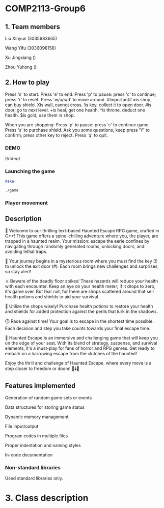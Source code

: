 # COMP2113-Group6
## 1. Team members
Liu Xinyun (3035983665)

Wang Yifu (3036098156)

Xu Jingxiang ()

Zhou Yuhong ()

## 2. How to play
Press 's' to start.
Press 'e' to end.
Press 'p' to pause: press 'c' to continue; press 'r' to reset.
Press 'w/a/s/d' to move around.
#Important#
=is shop, can buy shield.
Xis wall, cannot cross.
!is key, collect it to open door.
#is door, go to next level.
+is heal, get one health.
^is throne, deduct one health.
$is gold, use them in shop.

When you are shopping:
Press 'p' to pause: press 'c' to continue game.
Press 's' to purchase shield.
Ask you some questions, keep press 'Y' to confirm; press other key to reject.
Press 'q' to quit.
### DEMO
(Video)
### Launching the game
```bash
make
```
```bash
./game
```
### Player movement

## Description
🌟 Welcome to our thrilling text-based Haunted Escape RPG game, crafted in C++! This game offers a spine-chilling adventure where you, the player, are trapped in a haunted realm. Your mission: escape the eerie confines by navigating through randomly generated rooms, unlocking doors, and avoiding lethal traps.

🚪 Your journey begins in a mysterious room where you must find the key (!) to unlock the exit door (#). Each room brings new challenges and surprises, so stay alert!

⚔️ Beware of the deadly floor spikes! These hazards will reduce your health with each encounter. Keep an eye on your health meter; if it drops to zero, it's game over. But fear not, for there are shops scattered around that sell health potions and shields to aid your survival.

🛒 Utilize the shops wisely! Purchase health potions to restore your health and shields for added protection against the perils that lurk in the shadows.

⏱️ Race against time! Your goal is to escape in the shortest time possible. Each decision and step you take counts towards your final escape time.

👻 Haunted Escape is an immersive and challenging game that will keep you on the edge of your seat. With its blend of strategy, suspense, and survival elements, it's a must-play for fans of horror and RPG genres. Get ready to embark on a harrowing escape from the clutches of the haunted!

Enjoy the thrill and challenge of Haunted Escape, where every move is a step closer to freedom or doom! 🎲🕯️👣

## Features implemented
Generation of random game sets or events

Data structures for storing game status

Dynamic memory management

File input/output

Program codes in multiple files

Proper indentation and naming styles

In-code documentation

### Non-standard libraries
Used standard libraries only.

# 3. Class description
